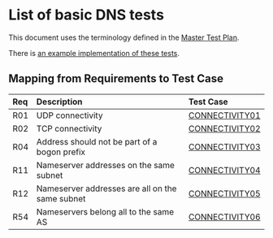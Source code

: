 # List of basic DNS tests

This document uses the terminology defined in the [Master Test Plan](../Master%20Test%20Plan.md).

There is [an example implementation of these tests](https://github.com/dotse/new-dnscheck/blob/master/Giraffa/lib/Giraffa/Test/Basic.pm).

## Mapping from Requirements to Test Case

|Req| Description                                                          | Test Case |
|:--|:---------------------------------------------------------------------|:----------|
|R01|UDP connectivity|[CONNECTIVITY01](./connectivity01.md)|
|R02|TCP connectivity|[CONNECTIVITY02](./connectivity02.md)|
|R04|Address should not be part of a bogon prefix|[CONNECTIVITY03](./connectivity03.md)|
|R11|Nameserver addresses on the same subnet|[CONNECTIVITY04](./connectivity04.md)|
|R12|Nameserver addresses are all on the same subnet|[CONNECTIVITY05](./connectivity05.md)|
|R54|Nameservers belong all to the same AS|[CONNECTIVITY06](./connectivity06.md)|
